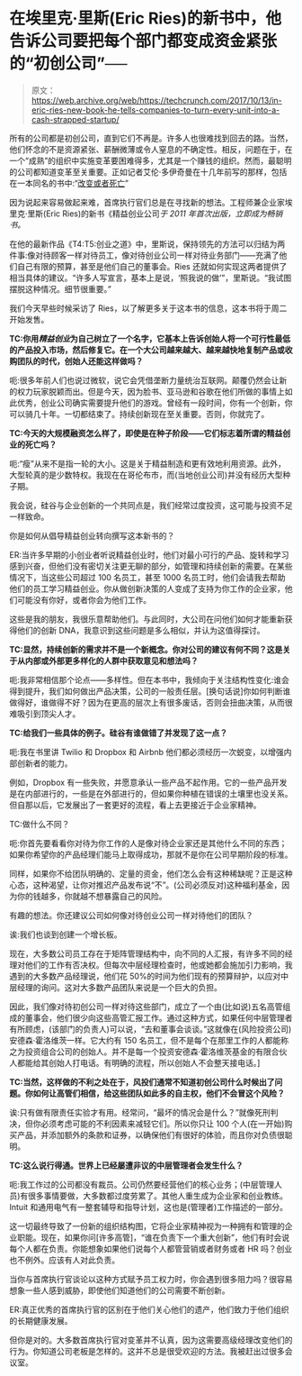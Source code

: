 # 在埃里克·里斯(Eric Ries)的新书中，他告诉公司要把每个部门都变成资金紧张的“初创公司”──

> 原文：<https://web.archive.org/web/https://techcrunch.com/2017/10/13/in-eric-ries-new-book-he-tells-companies-to-turn-every-unit-into-a-cash-strapped-startup/>

所有的公司都是初创公司，直到它们不再是。许多人也很难找到回去的路。当然，他们怀念的不是资源紧张、薪酬微薄或令人窒息的不确定性。相反，问题在于，在一个“成熟”的组织中实施变革要困难得多，尤其是一个赚钱的组织。然而，最聪明的公司都知道变革至关重要。正如记者艾伦·多伊奇曼在十几年前写的那样，包括在一本同名的书中:“[改变或者死亡](https://web.archive.org/web/20230307231438/https://www.fastcompany.com/52717/change-or-die)”

因为说起来容易做起来难，首席执行官们总是在寻找新的想法。工程师兼企业家埃里克·里斯(Eric Ries)的新书《精益创业公司*于 2011 年首次出版，立即成为畅销书。*

在他的最新作品《T4:T5:创业之道》中，里斯说，保持领先的方法可以归结为两件事:像对待顾客一样对待员工，像对待创业公司一样对待业务部门——充满了他们自己有限的预算，甚至是他们自己的董事会。Ries 还就如何实现这两者提供了相当具体的建议。“许多人写宣言，基本上是说，‘照我说的做’”，里斯说。“我试图摆脱这种情况。细节很重要。”

我们今天早些时候采访了 Ries，以了解更多关于这本书的信息，这本书将于周二开始发售。

**TC:你用*精益创业*为自己树立了一个名字，它基本上告诉创始人将一个可行性最低的产品投入市场，然后修复它。在一个大公司越来越大、越来越快地复制产品或收购团队的时代，创始人还能这样做吗？**

呃:很多年前人们也说过微软，说它会凭借垄断力量统治互联网。颠覆仍然会让新的权力玩家脱颖而出。但是今天，因为脸书、亚马逊和谷歌在他们所做的事情上如此优秀，创业公司确实需要提升他们的游戏。曾经有一段时间，你有一个创新，你可以骑几十年。一切都结束了。持续创新现在至关重要。否则，你就完了。

**TC:今天的大规模融资怎么样了，即使是在种子阶段——它们标志着所谓的精益创业的死亡吗？**

呃:“瘦”从来不是指一轮的大小。这是关于精益制造和更有效地利用资源。此外，大型轮真的是少数特权。我现在在哥伦布市，而(当地创业公司)并没有经历大型种子期。

我会说，硅谷与企业创新的一个共同点是，我们经常过度投资，这可能与投资不足一样致命。

你是如何从倡导精益创业转向撰写这本新书的？

ER:当许多早期的小创业者听说精益创业时，他们对最小可行的产品、旋转和学习感到兴奋，但他们没有密切关注更无聊的部分，如管理和持续创新的需要。在某些情况下，当这些公司超过 100 名员工，甚至 1000 名员工时，他们会请我去帮助他们的员工学习精益创业。你从做创新决策的人变成了支持为你工作的企业家，他们可能没有你好，或者你会为他们工作。

这些是我的朋友，我很乐意帮助他们。与此同时，大公司在问他们如何才能重新获得他们的创新 DNA，我意识到这些问题是多么相似，并认为这值得探讨。

**TC:显然，持续创新的需求并不是一个新概念。你对公司的建议有何不同？这是关于从内部或外部更多样化的人群中获取意见和想法吗？**

呃:我非常相信那个论点——多样性。但在本书中，我倾向于关注结构性变化:谁会得到提升，我们如何做出产品决策，公司的一般责任层。[换句话说]你如何判断谁做得好，谁做得不好？因为在更高的层次上有很多废话，否则会扭曲决策，从而很难吸引到顶尖人才。

**TC:给我们一些具体的例子。硅谷有谁做错了并发现了这一点？**

呃:我在书里讲 Twilio 和 Dropbox 和 Airbnb 他们都必须经历一次蜕变，以增强内部创新者的能力。

例如，Dropbox 有一些失败，并愿意承认一些产品不起作用。它的一些产品开发是在内部进行的，一些是在外部进行的，但如果你种植在错误的土壤里也没关系。但自那以后，它发展出了一套更好的流程，看上去更接近于企业家精神。

TC:做什么不同？

呃:你首先要看看你对待为你工作的人是像对待企业家还是其他什么不同的东西；如果你希望你的产品经理们能马上取得成功，那就不是你在公司早期阶段的标准。

同样，如果你不给团队明确的、定量的资金，他们怎么会有这种稀缺呢？正是这种心态，这种渴望，让你对推迟产品发布说“不”。(公司必须反对)这种福利基金，因为你的钱越多，你就越不想暴露自己的风险。

有趣的想法。你还建议公司如何像对待创业公司一样对待他们的团队？

诶:我们也谈到创建一个增长板。

现在，大多数公司员工存在于矩阵管理结构中，向不同的人汇报，有许多不同的经理对他们的工作有否决权。但每次中层经理检查时，他或她都会施加引力影响，我遇到的大多数产品经理说，他们花 50%的时间为他们现有的预算辩护，以应对中层经理的询问。这对大多数产品团队来说是一个巨大的负担。

因此，我们像对待初创公司一样对待这些部门，成立了一个由(比如说)五名高管组成的董事会，他们很少向这些高管汇报工作。通过这种方式，如果任何中层管理者有所顾虑，(该部门的负责人)可以说，“去和董事会谈谈。”这就像在(风险投资公司)安德森·霍洛维茨一样。它大约有 150 名员工，但不是每个在那里工作的人都能称之为投资组合公司的创始人。并不是每一个投资安德森·霍洛维茨基金的有限合伙人都能给其创始人打电话。有明确的流程，所以创始人不会整天接电话。]

**TC:当然，这样做的不利之处在于，风投们通常不知道初创公司什么时候出了问题。你如何让高管们相信，给这些团队如此多的自主权，他们不会冒这个风险？**

诶:只有做有限责任实验才有用。经常问，“最坏的情况会是什么？”就像死刑判决，但你必须考虑可能的不利因素来减轻它们。所以你只让 100 个人(在一开始)购买产品，并添加额外的条款和证券，以确保他们有很好的体验，而且你对负债很聪明。

**TC:这么说行得通。世界上已经屡遭非议的中层管理者会发生什么？**

呃:我工作过的公司都没有裁员。公司仍然要经营他们的核心业务；(中层管理人员)有很多事情要做，大多数都过度劳累了。其他人重生成为企业家和创业教练。Intuit 和通用电气有一整套辅导和指导计划，这也是(管理者)工作描述的一部分。

这一切最终导致了一份新的组织结构图，它将企业家精神视为一种拥有和管理的企业职能。现在，如果你问[许多高管]，“谁在负责下一个重大创新”，他们有时会说每个人都在负责。你能想象如果他们说每个人都管营销或者财务或者 HR 吗？创业也不例外。应该有人对此负责。

当你与首席执行官谈论以这种方式赋予员工权力时，你会遇到很多阻力吗？很容易想象一些人感到威胁，即使他们知道他们的公司需要不断创新。

ER:真正优秀的首席执行官的区别在于他们关心他们的遗产，他们致力于他们组织的长期健康发展。

但你是对的。大多数首席执行官对变革并不认真，因为这需要高级经理改变他们的行为。你知道公司老板是怎样的。这并不总是很受欢迎的方法。我被赶出过很多会议室。